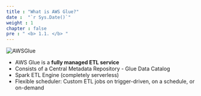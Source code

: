 ```yaml
---
title : "What is AWS Glue?"
date :  "`r Sys.Date()`" 
weight : 1
chapter : false
pre : " <b> 1.1. </b> "
---
```


![AWSGlue](/images/1-overview-aws-glue/aws-glue-icon.png)

  * AWS Glue is a **fully managed ETL service**
  * Consists of a Central Metadata Repository - Glue Data Catalog
  * Spark ETL Engine (completely serverless)
  * Flexible scheduler: Custom ETL jobs on trigger-driven, on a schedule, or on-demand

<!-- Glue Data Catalog stands in the middle, it has connections, tables, settings, transformations.
You can create job which can use informations - metadata in Glue Data Catalog to create scripts.
And these scripts can be scheduled to move data from storage A to storage B.
You can also access Glue Data Catalog thru AWS Management Console to do majority of work above, but you can also have command line as usual -->